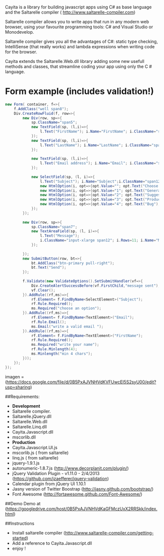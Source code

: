 Cayita is a library for building javascript apps using C#  as base language and the Saltarelle compiler ( http://www.saltarelle-compiler.com)

Saltarelle compiler allows you to write apps  that run in any modern web browser, using your favourite programming tools:  C# and Visual Studio or Monodevelop.

Saltarelle compiler gives you  all the advantages of C#:  static type checking, IntelliSense (that really works) and lambda expressions when writing code for the browser. 

Cayita extends the Saltarelle.Web.dll  library adding some new usefull methods and classes, that streamline  coding your app  using only the C # language.

Form  example (includes validation!)
=========================== 

```csharp
new Form( container, f=>{  
    f.AddClass("well span8");  
    Div.CreateRowFluid(f, row=>{  
        new Div(row, sp=>{  
            sp.ClassName="span5";  
            new TextField(sp, (l,i)=>{  
                l.Text("FirstName"); i.Name="FirstName"; i.ClassName="span12";   
            });  
            new TextField(sp, (l,i)=>{  
                l.Text("LastName"); i.Name="LastName"; i.ClassName="span12";   
            });  
              
            new TextField(sp, (l,i)=>{  
                l.Text("Email address"); i.Name="Email"; i.ClassName="span12";   
            });  
              
            new SelectField(sp, (l, i)=>{  
                l.Text("Subject"); i.Name="Subject";i.ClassName="span12";  
                new HtmlOption(i, opt=>{opt.Value=""; opt.Text("Choose One:");});  
                new HtmlOption(i, opt=>{opt.Value="1"; opt.Text("General Customer Service");});  
                new HtmlOption(i, opt=>{opt.Value="2"; opt.Text("Suggestions");});  
                new HtmlOption(i, opt=>{opt.Value="3"; opt.Text("Product Support");});  
                new HtmlOption(i, opt=>{opt.Value="4"; opt.Text("Bug");});  
            });  
        });  
          
        new Div(row, sp=>{  
            sp.ClassName="span7";  
            new TextAreaField(sp, (l, i)=>{  
                l.Text("Message");   
                i.ClassName="input-xlarge span12"; i.Rows=11; i.Name="Message";  
            });  
              
        });  
        new SubmitButton(row, bt=>{  
            bt.AddClass("btn-primary pull-right");  
            bt.Text("Send");  
        });  
          
        f.Validate(new ValidateOptions().SetSubmitHandler(vf=>{  
            Div.CreateAlertSuccessBefore(vf.FirstChild,"message sent");  
            vf.Clear();  
        }).AddRule((rf,ms)=>{  
            rf.Element= f.FindByName<SelectElement>("Subject");  
            rf.Rule.Required();  
            ms.Required("choose an option");  
        }).AddRule((rf,ms)=>{  
            rf.Element= f.FindByName<TextElement>("Email");  
            rf.Rule.Email();  
            ms.Email("write a valid email ");  
        }).AddRule((rf,ms)=>{  
            rf.Element= f.FindByName<TextElement>("FirstName");  
            rf.Rule.Required();  
            ms.Required("write your name");  
            rf.Rule.Minlength(4);  
            ms.Minlength("min 4 chars");  
        }));  
    });  
});  
```
imagen = (https://docs.google.com/file/d/0B5PxAJVNHVdKVFUwcEI5S2syU00/edit?usp=sharing)

##Requirements:
* **Development**
* Saltarelle compiler.
* Saltarelle.jQuery.dll 
* Saltarelle.Web.dll
* Saltarelle.Linq.dll
* Cayita.Javascript.dll
* mscorlib.dll
* **Production**
* Cayita.Javascript.UI.js
* mscorlib.js ( from saltarelle)
* linq.js ( from saltarelle)
* jquery-1.9.1.js
* autonumeric-1.8.7.js (http://www.decorplanit.com/plugin/)
* jQuery Validation Plugin - v1.11.0 - 2/4/2013  (https://github.com/jzaefferer/jquery-validation)
* Calendar plugin from jQuery UI 1.10.1
* Jasny version of Twitter Boostrap (http://jasny.github.com/bootstrap/)
* Font Awesome (http://fortawesome.github.com/Font-Awesome/)


##Demo
Demo at (https://googledrive.com/host/0B5PxAJVNHVdKaGFMczUxX2RRSkk/index.html)

##Instructions
* Install saltarelle compiler (http://www.saltarelle-compiler.com/getting-started)
* Add a reference to Cayita.Javascript.dll
* enjoy !
